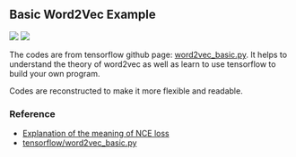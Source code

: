 ## Basic Word2Vec Example
![](https://img.shields.io/badge/Python-3.6.1-brightgreen.svg) ![](https://img.shields.io/badge/Tensorflow-1.0.0-yellowgreen.svg)

The codes are from tensorflow github page: [word2vec_basic.py](https://github.com/tensorflow/tensorflow/blob/master/tensorflow/examples/tutorials/word2vec/word2vec_basic.py). It helps to understand the theory of word2vec as well as learn to use tensorflow to build your own program.

Codes are reconstructed to make it more flexible and readable.

### Reference
- [Explanation of the meaning of NCE loss](http://mccormickml.com/2016/04/19/word2vec-tutorial-the-skip-gram-model/)
- [tensorflow/word2vec_basic.py](https://github.com/tensorflow/tensorflow/blob/master/tensorflow/examples/tutorials/word2vec/word2vec_basic.py)